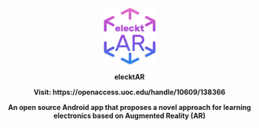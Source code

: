 <p align="center">
  <img width="105" height="115" src="https://github.com/vsafontlopez/elecktAR/blob/main/assets/elecktAR_icon.png">
</p>

<p align="center">
  <b>elecktAR<b>
</p>
  
<p align="center">
  Visit: https://openaccess.uoc.edu/handle/10609/138366
</p>

<p align="center">
  An open source Android app that proposes a novel approach for learning electronics based on Augmented Reality (AR)
</p>



